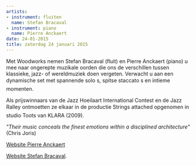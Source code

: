 ```yaml
---
artists:
- instrument: fluiten
  name: Stefan Bracaval
- instrument: piano
  name: Pierre Anckaert
date: 24-01-2015
title: zaterdag 24 januari 2015
---
```

Met Woodworks nemen Stefan Bracaval (fluit) en Pierre Anckaert (piano) u mee naar ongerepte muzikale oorden 
die ons de verschillen tussen klassieke, jazz- of wereldmuziek doen vergeten. Verwacht u aan een dynamische 
set met spannende solo s, spitse staccato s en intieme momenten. 

Als prijswinnaars van de Jazz Hoeilaart International Contest en de Jazz Ralley ontmoetten ze elkaar 
in de productie Strings attached opgenomen in studio Toots van KLARA (2009). 

*"Their music conceals the finest emotions within a disciplined architecture"* (Chris Joris)

[Website Pierre Anckaert](http://www.pierreanckaert.com/#!woodworks/cg4u) 

[Website Stefan Bracaval](http://www.stefanbracaval.com/index.htm).